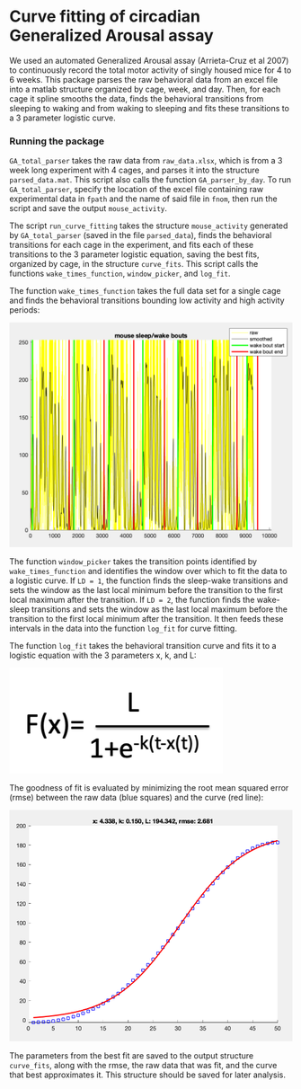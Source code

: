 # Curve fitting of circadian Generalized Arousal assay
We used an automated Generalized Arousal assay (Arrieta-Cruz et al 2007) to continuously record the total motor activity of singly housed mice for 4 to 6 weeks. This package parses the raw behavioral data from an excel file into a matlab structure organized by cage, week, and day. Then, for each cage it spline smooths the data, finds the behavioral transitions from sleeping to waking and from waking to sleeping and fits these transitions to a 3 parameter logistic curve. 

### Running the package
`GA_total_parser` takes the raw data from `raw_data.xlsx`, which is from a 3 week long experiment with 4 cages, and parses it into the structure `parsed_data.mat`. This script also calls the function `GA_parser_by_day`. To run `GA_total_parser`, specify the location of the excel file containing raw experimental data in `fpath` and the name of said file in `fnom`, then run the script and save the output `mouse_activity`.

The script `run_curve_fitting` takes the structure `mouse_activity` generated by `GA_total_parser` (saved in the file `parsed_data`), finds the behavioral transitions for each cage in the experiment, and fits each of these transitions to the 3 parameter logistic equation, saving the best fits, organized by cage, in the structure `curve_fits`. This script calls the functions `wake_times_function`, `window_picker`, and `log_fit`.

The function `wake_times_function` takes the full data set for a single cage and finds the behavioral transitions bounding low activity and high activity periods:

![wake times](/readme_screenshots/wake_times.png)

The function `window_picker` takes the transition points identified by `wake_times_function` and identifies the window over which to fit the data to a logistic curve. If `LD = 1`, the function finds the sleep-wake transitions and sets the window as the last local minimum before the transition to the first local maximum after the transition. If `LD = 2`, the function finds the wake-sleep transitions and sets the window as the last local maximum before the transition to the first local minimum after the transition. It then feeds these intervals in the data into the function `log_fit` for curve fitting.

The function `log_fit` takes the behavioral transition curve and fits it to a logistic equation with the 3 parameters x, k, and L:

![log eqn](/readme_screenshots/logistic_eqn.png)

The goodness of fit is evaluated by minimizing the root mean squared error (rmse) between the raw data (blue squares) and the curve (red line):

![curve fit](/readme_screenshots/log_fit.png)

The parameters from the best fit are saved to the output structure `curve_fits`, along with the rmse, the raw data that was fit, and the curve that best approximates it. This structure should be saved for later analysis.


